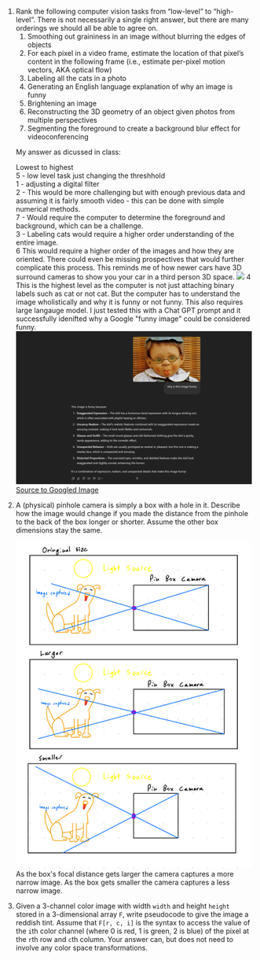 <ol type="1">
<li>Rank the following computer vision tasks from “low-level” to “high-level”. There is not necessarily a single right answer, but there are many orderings we should all be able to agree on.
<ol type="1">
<li>Smoothing out graininess in an image without blurring the edges of objects</li>
<li>For each pixel in a video frame, estimate the location of that pixel’s content in the following frame (i.e., estimate per-pixel motion vectors, AKA optical flow)</li>
<li>Labeling all the cats in a photo</li>
<li>Generating an English language explanation of why an image is funny</li>
<li>Brightening an image</li>
<li>Reconstructing the 3D geometry of an object given photos from multiple perspectives</li>
<li>Segmenting the foreground to create a background blur effect for videoconferencing</li>
</ol></li>

My answer as dicussed in class:

Lowest to highest<br>
5 - low level task just changing the threshhold<br> 
1 - adjusting a digital filter<br>
2 - This would be more challenging but with enough previous data and assuming it is fairly smooth video - this can be done with simple numerical methods. <br>
7 - Would require the computer to determine the foreground and background, which can be a challenge. <br>
3 - Labeling cats would require a higher order understanding of the entire image. <br>
6 This would require a higher order of the images and how they are oriented. There could even be missing prospectives that would further complicate this process. This reminds me of how newer cars have 3D surround cameras to show you your car in a third person 3D space.
<img src="https://di-uploads-pod16.dealerinspire.com/toyotaofnorthcharlotte/uploads/2024/05/backing-out-of-a-parking-spot-1024x576.png">
4 This is the highest level as the computer is not just attaching binary labels such as cat or not cat. But the computer has to understand the image wholistically and why it is funny or not funny. This also requires large langauge model. I just tested this with a Chat GPT prompt and it successfully idenifted why a Google "funny image" could be considered funny.
<img src ="hw1 p1.PNG">
<a href="https://www.google.com/search?sca_esv=18f6bc0f3068f17c&rlz=1C1GCEB_enUS1023US1026&sxsrf=AHTn8zqxnlyCP0r3KW_iVb_v7A-Rm56-Jg:1741728024997&q=funny+images&udm=2&fbs=ABzOT_CWdhQLP1FcmU5B0fn3xuWpA-dk4wpBWOGsoR7DG5zJBpcx8kZB4NRoUjdgt8WwoMs7jebc2P25mD9bLva5PWN4zVPkHTrJb1XtEJXPDPnM-3Nqyg2DpQYf0__rgvYp763OIecjzoIFfy78i14zuuq8VjKwTzdXysHa3ThpzB26XsMVr-le6W2GJjjK-ByWmchGvmx8IXZi5GRafB-atBi0COErXw&sa=X&sqi=2&ved=2ahUKEwiKuObB-oKMAxX1jYkEHelkNqQQtKgLegQIGBAB&biw=1707&bih=940&dpr=1.5#vhid=Ip3DjaEWgXLAdM&vssid=mosaic">Source to Googled Image</a>

<li><p>A (physical) pinhole camera is simply a box with a hole in it. Describe how the image would change if you made the distance from the pinhole to the back of the box longer or shorter. Assume the other box dimensions stay the same.</p></li>
<img src="hw1 p2.jpeg">
As the box's focal distance gets larger the camera captures a more narrow image. As the box gets smaller the camera captures a less narrow image.
<br>
<li><p>Given a 3-channel color image with width <code>width</code> and height <code>height</code> stored in a 3-dimensional array <code>F</code>, write pseudocode to give the image a reddish tint. Assume that <code>F[r, c, i]</code> is the syntax to access the value of the <code>i</code>th color channel (where 0 is red, 1 is green, 2 is blue) of the pixel at the <code>r</code>th row and <code>c</code>th column. Your answer can, but does not need to involve any color space transformations.</p></li>

